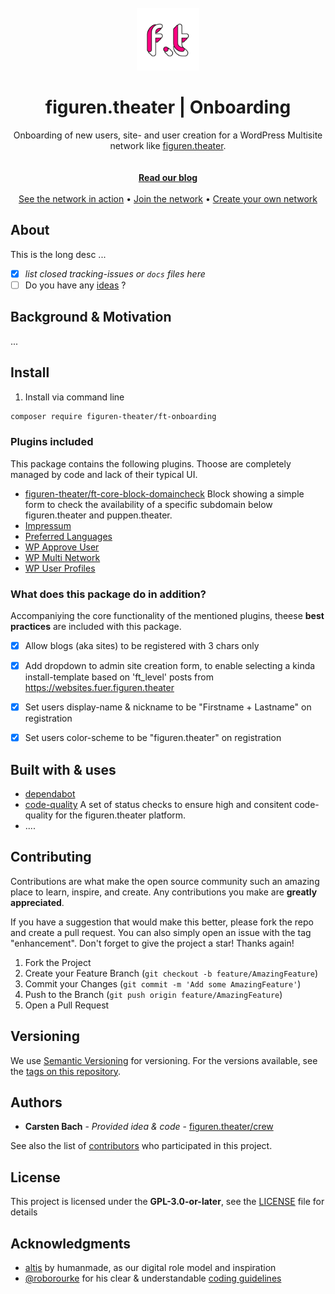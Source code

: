 <!-- PROJECT LOGO -->
<br />
<div align="center">
  <a href="https://github.com/figuren-theater/ft-onboarding">
    <img src="https://raw.githubusercontent.com/figuren-theater/logos/main/favicon.png" alt="figuren.theater Logo" width="100" height="100">
  </a>

  <h1 align="center">figuren.theater | Onboarding</h1>

  <p align="center">
    Onboarding of new users, site- and user creation for a WordPress Multisite network like <a href="https://figuren.theater">figuren.theater</a>.
    <br /><br /><br />
    <a href="https://meta.figuren.theater/blog"><strong>Read our blog</strong></a>
    <br />
    <br />
    <a href="https://figuren.theater">See the network in action</a>
    •
    <a href="https://mein.figuren.theater">Join the network</a>
    •
    <a href="https://websites.fuer.figuren.theater">Create your own network</a>
  </p>
</div>

## About


This is the long desc ...

* [x] *list closed tracking-issues or `docs` files here*
* [ ] Do you have any [ideas](https://github.com/figuren-theater/ft-onboarding/issues/new) ?

## Background & Motivation

...

## Install

1. Install via command line
  ```sh
  composer require figuren-theater/ft-onboarding
  ```

### Plugins included

This package contains the following plugins.
Thoose are completely managed by code and lack of their typical UI.

* [figuren-theater/ft-core-block-domaincheck](https://github.com/figuren-theater/ft-core-block-domaincheck)
    Block showing a simple form to check the availability of a specific subdomain below figuren.theater and puppen.theater.
* [Impressum](https://wordpress.org/plugins/impressum/#developers)
* [Preferred Languages](https://wordpress.org/plugins/preferred-languages/#developers)
* [WP Approve User](https://wordpress.org/plugins/wp-approve-user/#developers)
* [WP Multi Network](https://wordpress.org/plugins/wp-multi-network/#developers)
* [WP User Profiles](https://wordpress.org/plugins/wp-user-profiles/#developers)


### What does this package do in addition?

Accompaniying the core functionality of the mentioned plugins, theese **best practices** are included with this package.

* [x] Allow blogs (aka sites) to be registered with 3 chars only
* [x] Add dropdown to admin site creation form, to enable selecting a kinda install-template based on 'ft_level' posts from https://websites.fuer.figuren.theater
* [x] Set users display-name & nickname to be "Firstname + Lastname" on registration
* [x] Set users color-scheme to be "figuren.theater" on registration


## Built with & uses

  - [dependabot](/.github/dependabot.yml)
  - [code-quality](https://github.com/figuren-theater/code-quality/)
     A set of status checks to ensure high and consitent code-quality for the figuren.theater platform.
  - ....

## Contributing

Contributions are what make the open source community such an amazing place to learn, inspire, and create. Any contributions you make are **greatly appreciated**.

If you have a suggestion that would make this better, please fork the repo and create a pull request. You can also simply open an issue with the tag "enhancement".
Don't forget to give the project a star! Thanks again!

1. Fork the Project
2. Create your Feature Branch (`git checkout -b feature/AmazingFeature`)
3. Commit your Changes (`git commit -m 'Add some AmazingFeature'`)
4. Push to the Branch (`git push origin feature/AmazingFeature`)
5. Open a Pull Request


## Versioning

We use [Semantic Versioning](http://semver.org/) for versioning. For the versions
available, see the [tags on this repository](https://github.com/figuren-theater/ft-onboarding/tags).

## Authors

  - **Carsten Bach** - *Provided idea & code* - [figuren.theater/crew](https://figuren.theater/crew/)

See also the list of [contributors](https://github.com/figuren-theater/ft-onboarding/contributors)
who participated in this project.

## License

This project is licensed under the **GPL-3.0-or-later**, see the [LICENSE](/LICENSE) file for
details

## Acknowledgments

  - [altis](https://github.com/search?q=org%3Ahumanmade+altis) by humanmade, as our digital role model and inspiration
  - [@roborourke](https://github.com/roborourke) for his clear & understandable [coding guidelines](https://docs.altis-dxp.com/guides/code-review/standards/)

